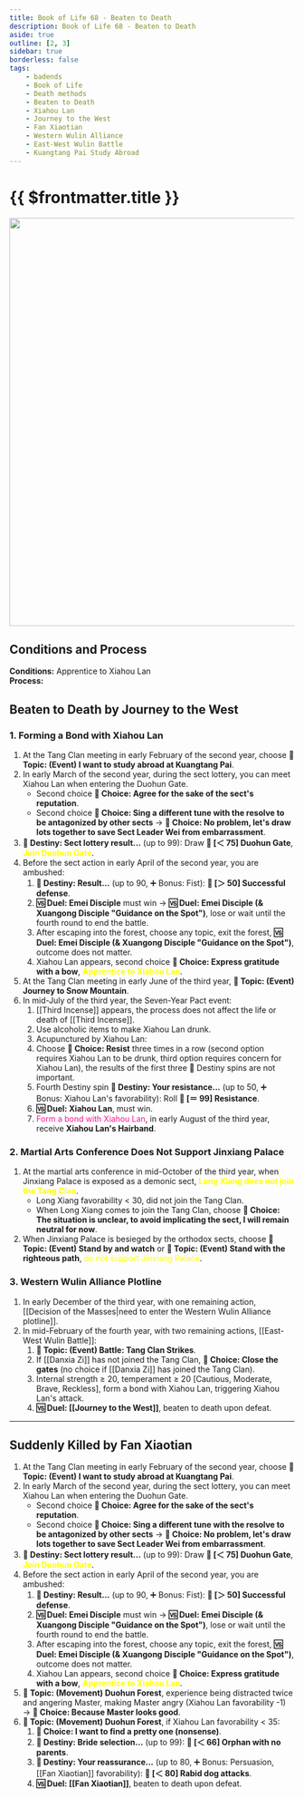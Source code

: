 ```yaml
---
title: Book of Life 68 - Beaten to Death
description: Book of Life 68 - Beaten to Death
aside: true
outline: [2, 3]
sidebar: true
borderless: false
tags:
    - badends
    - Book of Life
    - Death methods
    - Beaten to Death
    - Xiahou Lan
    - Journey to the West
    - Fan Xiaotian
    - Western Wulin Alliance
    - East-West Wulin Battle
    - Kuangtang Pai Study Abroad
---
```


# {{ $frontmatter.title }}

<img width="720" src="/images/badends/badend68.webp">

## Conditions and Process

<b>Conditions:</b> Apprentice to <Girl5Icon>Xiahou Lan</Girl5Icon><br>
<b>Process:</b><br>

## Beaten to Death by Journey to the West

### 1. Forming a Bond with Xiahou Lan

1. At the Tang Clan meeting in early February of the second year, choose **📜 Topic: (Event) I want to study abroad at Kuangtang Pai**.
2. In early March of the second year, during the sect lottery, you can meet <Girl5Icon>Xiahou Lan</Girl5Icon> when entering the Duohun Gate.
    - Second choice **📖 Choice: Agree for the sake of the sect's reputation**.
    - Second choice **📖 Choice: Sing a different tune with the resolve to be antagonized by other sects** → **📖 Choice: No problem, let's draw lots together to save Sect Leader Wei from embarrassment**.
3. **🎲 Destiny: Sect lottery result...** (up to 99): Draw **🧾 [＜ 75] Duohun Gate**, <span style='color: Yellow;'>**Join Duohun Gate**</span>.
4. Before the sect action in early April of the second year, you are ambushed:
    1. **🎲 Destiny: Result...** (up to 90, ➕ Bonus: Fist): **🧾 [＞ 50] Successful defense**.
    2. **🆚 Duel: Emei Disciple** must win → **🆚 Duel: Emei Disciple (& Xuangong Disciple "Guidance on the Spot")**, lose or wait until the fourth round to end the battle.
    3. After escaping into the forest, choose any topic, exit the forest, **🆚 Duel: Emei Disciple (& Xuangong Disciple "Guidance on the Spot")**, outcome does not matter.
    4. <Girl5Icon>Xiahou Lan</Girl5Icon> appears, second choice **📖 Choice: Express gratitude with a bow**, <span style='color: Yellow;'>**Apprentice to Xiahou Lan**</span>.
5. At the Tang Clan meeting in early June of the third year, **📜 Topic: (Event) Journey to Snow Mountain**.
6. In mid-July of the third year, the Seven-Year Pact event:
    1. [[Third Incense]] appears, the process does not affect the life or death of [[Third Incense]].
    2. Use alcoholic items to make <Girl5Icon>Xiahou Lan</Girl5Icon> drunk.
    3. Acupunctured by <Girl5Icon>Xiahou Lan</Girl5Icon>:
    4. Choose **📖 Choice: Resist** three times in a row (second option requires <Girl5Icon>Xiahou Lan</Girl5Icon> to be drunk, third option requires concern for <Girl5Icon>Xiahou Lan</Girl5Icon>), the results of the first three 🎲 Destiny spins are not important.
    5. Fourth Destiny spin **🎲 Destiny: Your resistance...** (up to 50, ➕ Bonus: <Girl5Icon>Xiahou Lan</Girl5Icon>'s favorability): Roll **🧾 [＝ 99] Resistance**.
    6. **🆚 Duel: <Girl5Icon>Xiahou Lan</Girl5Icon>**, must win.
    7. <span style='color: #FF1493;'>Form a bond with Xiahou Lan</span>, in early August of the third year, receive **Xiahou Lan's Hairband**.

### 2. Martial Arts Conference Does Not Support Jinxiang Palace

1. At the martial arts conference in mid-October of the third year, when Jinxiang Palace is exposed as a demonic sect, <span style='color: Yellow;'>**Long Xiang does not join the Tang Clan**</span>.
    - <Girl8Icon>Long Xiang</Girl8Icon> favorability < 30, did not join the Tang Clan.
    - When <Girl8Icon>Long Xiang</Girl8Icon> comes to join the Tang Clan, choose **📖 Choice: The situation is unclear, to avoid implicating the sect, I will remain neutral for now**.
2. When Jinxiang Palace is besieged by the orthodox sects, choose **📜 Topic: (Event) Stand by and watch** or **📜 Topic: (Event) Stand with the righteous path**, <span style='color: Yellow;'>do not support Jinxiang Palace</span>.

### 3. Western Wulin Alliance Plotline

1. In early December of the third year, with one remaining action, [[Decision of the Masses|need to enter the Western Wulin Alliance plotline]].
2. In mid-February of the fourth year, with two remaining actions, [[East-West Wulin Battle]]:
    1. **📜 Topic: (Event) Battle: Tang Clan Strikes**.
    2. If [[Danxia Zi]] has not joined the Tang Clan, **📖 Choice: Close the gates** (no choice if [[Danxia Zi]] has joined the Tang Clan).
    3. Internal strength ≥ 20, temperament ≥ 20 [Cautious, Moderate, Brave, Reckless], form a bond with <Girl5Icon>Xiahou Lan</Girl5Icon>, triggering <Girl5Icon>Xiahou Lan</Girl5Icon>'s attack.
    4. **🆚 Duel: [[Journey to the West]]**, beaten to death upon defeat.

---

## Suddenly Killed by Fan Xiaotian

1. At the Tang Clan meeting in early February of the second year, choose **📜 Topic: (Event) I want to study abroad at Kuangtang Pai**.
2. In early March of the second year, during the sect lottery, you can meet <Girl5Icon>Xiahou Lan</Girl5Icon> when entering the Duohun Gate.
    - Second choice **📖 Choice: Agree for the sake of the sect's reputation**.
    - Second choice **📖 Choice: Sing a different tune with the resolve to be antagonized by other sects** → **📖 Choice: No problem, let's draw lots together to save Sect Leader Wei from embarrassment**.
3. **🎲 Destiny: Sect lottery result...** (up to 99): Draw **🧾 [＜ 75] Duohun Gate**, <span style='color: Yellow;'>**Join Duohun Gate**</span>.
4. Before the sect action in early April of the second year, you are ambushed:
    1. **🎲 Destiny: Result...** (up to 90, ➕ Bonus: Fist): **🧾 [＞ 50] Successful defense**.
    2. **🆚 Duel: Emei Disciple** must win → **🆚 Duel: Emei Disciple (& Xuangong Disciple "Guidance on the Spot")**, lose or wait until the fourth round to end the battle.
    3. After escaping into the forest, choose any topic, exit the forest, **🆚 Duel: Emei Disciple (& Xuangong Disciple "Guidance on the Spot")**, outcome does not matter.
    4. <Girl5Icon>Xiahou Lan</Girl5Icon> appears, second choice **📖 Choice: Express gratitude with a bow**, <span style='color: Yellow;'>**Apprentice to Xiahou Lan**</span>.
5. **📜 Topic: (Movement) Duohun Forest**, experience being distracted twice and angering <Girl5Icon>Master</Girl5Icon>, making <Girl5Icon>Master</Girl5Icon> angry (<Girl5Icon>Xiahou Lan</Girl5Icon> favorability -1) → **📖 Choice: Because Master looks good**.
6. **📜 Topic: (Movement) Duohun Forest**, if <Girl5Icon>Xiahou Lan</Girl5Icon> favorability < 35:
    1. **📖 Choice: I want to find a pretty one (nonsense)**.
    2. **🎲 Destiny: Bride selection...** (up to 99): **🧾 [＜ 66] Orphan with no parents**.
    3. **🎲 Destiny: Your reassurance...** (up to 80, ➕ Bonus: Persuasion, [[Fan Xiaotian]] favorability): **🧾 [＜ 80] Rabid dog attacks**.
    4. **🆚 Duel: [[Fan Xiaotian]]**, beaten to death upon defeat.
